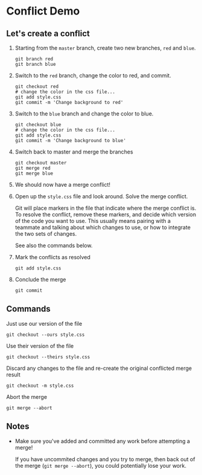 # Conflict Demo

## Let's create a conflict

1. Starting from the `master` branch, create two new branches, `red` and `blue`.

    ```
    git branch red
    git branch blue
    ```

1. Switch to the `red` branch, change the color to red, and commit.

    ```
    git checkout red
    # change the color in the css file...
    git add style.css
    git commit -m 'Change background to red'
    ```

1. Switch to the `blue` branch and change the color to blue.

    ```
    git checkout blue
    # change the color in the css file...
    git add style.css
    git commit -m 'Change background to blue'
    ```

1. Switch back to master and merge the branches

    ```
    git checkout master
    git merge red
    git merge blue
    ```

1. We should now have a merge conflict!

1. Open up the `style.css` file and look around. Solve the merge conflict.

    Git will place markers in the file that indicate where the merge conflict
    is. To resolve the conflict, remove these markers, and decide which version
    of the code you want to use. This usually means pairing with a teammate and
    talking about which changes to use, or how to integrate the two sets of
    changes.

    See also the commands below.

1. Mark the conflicts as resolved

    ```
    git add style.css
    ```

1. Conclude the merge

    ```
    git commit
    ```

## Commands

Just use our version of the file

```
git checkout --ours style.css
```

Use their version of the file

```
git checkout --theirs style.css
```

Discard any changes to the file and re-create the original conflicted merge
result

```
git checkout -m style.css
```

Abort the merge

```
git merge --abort
```

## Notes

- Make sure you've added and committed any work before attempting a merge!

    If you have uncommited changes and you try to merge, then back out of the
    merge (`git merge --abort`), you could potentially lose your work.
